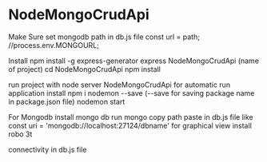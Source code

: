 # NodeMongoCrudApi

Make Sure set mongodb path in db.js file
const url = path; //process.env.MONGOURL;  

Install npm install -g express-generator
	express NodeMongoCrudApi (name of project)
	cd NodeMongoCrudApi
	npm install
	
run project with node server NodeMongoCrudApi 
for automatic run application install npm i nodemon --save (--save for saving package name in package.json file)
	nodemon start


For Mongodb 
install mongo db
run mongo
copy path paste in db.js file like  const uri = 'mongodb://localhost:27124/dbname'
for graphical view install robo 3t

connectivity in db.js file
